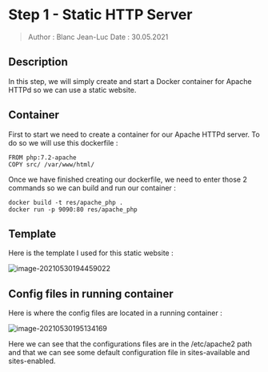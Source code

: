 # Step 1 - Static HTTP Server

> Author : Blanc Jean-Luc
> Date : 30.05.2021

## Description

In this step, we will simply create and start a Docker container for Apache HTTPd so we can use a static website.

## Container

First to start we need to create a container for our Apache HTTPd server.
To do so we will use this dockerfile : 

```
FROM php:7.2-apache
COPY src/ /var/www/html/
```

Once we have finished creating our dockerfile, we need to enter those 2 commands so we can build and run our container : 

```
docker build -t res/apache_php .
docker run -p 9090:80 res/apache_php
```

## Template

Here is the template I used for this static website : 

![image-20210530194459022](/images/image1.png)

## Config files in running container

Here is where the config files are located in a running container : 

![image-20210530195134169](/images/image2.png)

Here we can see that the configurations files are in the /etc/apache2 path and that we can see some default configuration file in sites-available and sites-enabled.